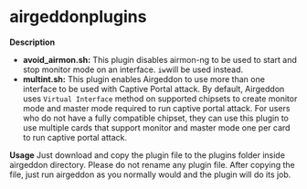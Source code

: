# airgeddonplugins

<strong>Description</strong>

<ul>
    <li><strong>avoid_airmon.sh:</strong> This plugin disables airmon-ng to be used to start and stop monitor mode on an interface. <code>iw</code>will be used instead.</li>
    <li><strong>multint.sh:</strong> This plugin enables Airgeddon to use more than one interface to be used with Captive Portal attack. By default, Airgeddon uses <code>Virtual Interface</code> method on supported chipsets to create  monitor mode and master mode required to run captive portal attack. For users who do not have a fully compatible chipset, they can use this plugin to use multiple cards that support monitor and master mode one per card to run captive portal attack.</li>
</ul>

<strong>Usage</strong>
Just download and copy the plugin file to the plugins folder inside airgeddon directory. Please do not rename any plugin file. After copying the file, just run airgeddon as you normally would and the plugin will do its job.
